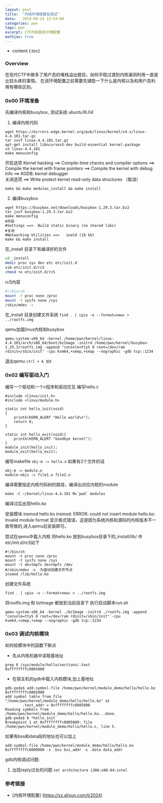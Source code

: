 ```yaml
---
layout: post
title:  "内核环境搭建及调试"
date:   2019-09-24 13:54:00
categories: pwn
tags: pwn
excerpt: CTF内核题目环境配置
mathjax: true
---
```


* content
{:toc}

### Overview 
在现代CTF中做多了用户态的堆栈溢出题目，如何平稳过渡到内核漏洞利用一直是比较头疼的事情。
在说环境配置之前需要先铺垫一下什么是内核以及和用户态利用有哪些区别。


### 0x00 环境准备
先编译内核和busybox, 测试系统 ubuntu16.04

1. 编译内核代码

```
wget https://mirrors.edge.kernel.org/pub/linux/kernel/v4.x/linux-4.4.101.tar.gz
tar zxvf linux-4.4.101.tar.gz
apt-get install libncurses5-dev build-essential kernel-package
cd linux-4.4.101
make menuconfig
```

开启选项
Kernel hacking  ==>  Compile-time checks and compiler options  ==> Compile the kernel with frame pointers
                                                               ==>  Compile the kernel with debug info
                ==>  KGDB: kernel debugger  
关闭选项
                ==>  Write protect kernel read-only data structures （取消）

`make && make modules_install && make install`

2. 编译busybox

```
wget https://busybox.net/downloads/busybox-1.29.3.tar.bz2
tar jxvf busybox-1.29.3.tar.bz2
make menuconfig
#开启
#Settings ==>  Build static binary (no shared libs)
#关闭
#Networking Utilities ==>   inetd (18 kb)
make && make install
```
在_install  目录下有编译好的文件

```sh
cd _install
mkdir proc sys dev etc etc/init.d
vim etc/init.d/rcS
chmod +x etc/init.d/rcS
```

rcS内容
```sh
#!/bin/sh
mount -t proc none /proc
mount -t sysfs none /sys
/sbin/mdev -s
```
在_install 目录创建文件系统 `find . | cpio -o --format=newc > ../rootfs.img`

qemu加载linux内核和busybox
```
qemu-system-x86_64 -kernel /home/pwn/kernel/linux-4.4.101/arch/x86_64/boot/bzImage -initrd /home/pwn/kernel/busybox-1.29.3/rootfs.img -append "console=ttyS 0 root=/dev/ram rdinit=/sbin/init" -cpu kvm64,+smep,+smap --nographic -gdb tcp::1234
```
退出qemu `ctrl + A 加X` 

### 0x02 编写驱动入门
编写一个驱动和一个c程序和驱动交互
编写hello.c

```
#include <linux/init.h>
#include <linux/module.h>

static int hello_init(void)
{
    printk(KERN_ALERT "Hello world\n");
    return 0;
}

static int hello_exit(void){
    printk(KERN_ALERT "Goodbye kernel");
}
module_init(hello_init);
module_exit(hello_exit);
```

编写makefile
`obj-m := hello.o`
如果有2个文件的话

```
obj-m := module.o
module-objs := file1.o file2.o
```

编译需要指定内核代码树的路径，编译出对应内核的module

```
make -C ~/kernel/linux-4.4.101 M=`pwd` modules
```

编译过后出现hello.ko

安装模块 insmod hello.ko 
insmod: ERROR: could not insert module hello.ko: Invalid module format
显示格式错误，这是因为系统内核和源码的内核版本不一致导致的,进入qemu后安装即可。

尝试在qemu中载入内核
将hello.ko 放到busybox目录下的_install/lib/ 中
etc/init.d/rcS如下

```
#!/bin/sh
mount -t proc none /proc
mount -t sysfs none /sys
mount -t devtmpfs devtmpfs /dev
#/sbin/mdev -s  为驱动创建文件节点 
insmod /lib/hello.ko
```

创建文件系统

`find . | cpio -o --format=newc > ../rootfs.img`

将rootfs.img 和 bzImage 都放到当前目录下
执行启动脚本run.sh

```
qemu-system-x86_64 -kernel ./bzImage -initrd ./rootfs.img -append "console=ttyS 0 root=/dev/ram rdinit=/sbin/init" -cpu kvm64,+smep,+smap --nographic -gdb tcp::1234
```

### 0x03 调试内核模块
如何给模块中的函数下断点 

* 先从内核机器中读取基地址

```
grep 0 /sys/module/hello/sections/.text 
0xffffffffc0005000
```

* 在宿主机的gdb中载入内核模块,加上基地址

```
gdb-peda$ add-symbol-file /home/pwn/kernel/module_demo/hello/hello.ko 0xffffffffc0005000
add symbol table from file "/home/pwn/kernel/module_demo/hello/hello.ko" at
        .text_addr = 0xffffffffc0005000
Reading symbols from /home/pwn/kernel/module_demo/hello/hello.ko...done.
gdb-peda$ b *hello_init
Breakpoint 1 at 0xffffffffc0005000: file /home/pwn/kernel/module_demo/hello/hello.c, line 5.
```

如果有bss和data段的地址也可以加上

```
add-symbol-file /home/pwn/kernel/module_demo/hello/hello.ko 0xffffffffc0000000 -s .bss bss_addr -s .data data_addr 
```

gdb内核调试问题:

1. 出现reply过长的问题
`set architecture i386:x86-64:intel`

### 参考链接
* [内核环境配置] (https://xz.aliyun.com/t/2024)

